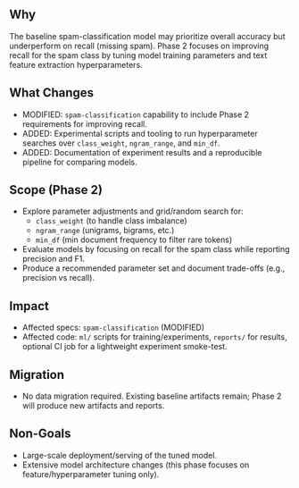 ## Why
The baseline spam-classification model may prioritize overall accuracy but underperform on recall (missing spam). Phase 2 focuses on improving recall for the spam class by tuning model training parameters and text feature extraction hyperparameters.

## What Changes
- MODIFIED: `spam-classification` capability to include Phase 2 requirements for improving recall.
- ADDED: Experimental scripts and tooling to run hyperparameter searches over `class_weight`, `ngram_range`, and `min_df`.
- ADDED: Documentation of experiment results and a reproducible pipeline for comparing models.

## Scope (Phase 2)
- Explore parameter adjustments and grid/random search for:
  - `class_weight` (to handle class imbalance)
  - `ngram_range` (unigrams, bigrams, etc.)
  - `min_df` (min document frequency to filter rare tokens)
- Evaluate models by focusing on recall for the spam class while reporting precision and F1.
- Produce a recommended parameter set and document trade-offs (e.g., precision vs recall).

## Impact
- Affected specs: `spam-classification` (MODIFIED)
- Affected code: `ml/` scripts for training/experiments, `reports/` for results, optional CI job for a lightweight experiment smoke-test.

## Migration
- No data migration required. Existing baseline artifacts remain; Phase 2 will produce new artifacts and reports.

## Non-Goals
- Large-scale deployment/serving of the tuned model.
- Extensive model architecture changes (this phase focuses on feature/hyperparameter tuning only).

